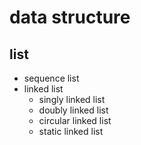 # data structure
## list
* sequence list
* linked list
  * singly linked list
  * doubly linked list
  * circular linked list
  * static linked list
